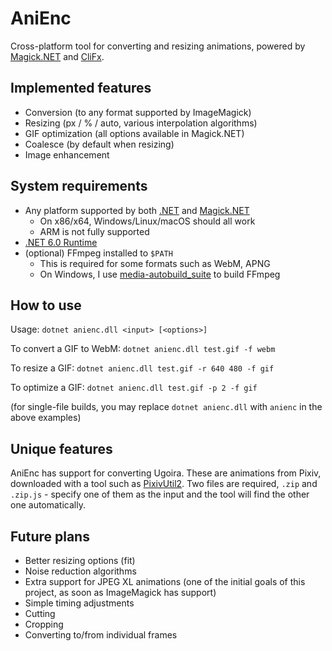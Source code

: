 # AniEnc
Cross-platform tool for converting and resizing animations, powered by [Magick.NET](https://github.com/dlemstra/Magick.NET) and [CliFx](https://github.com/Tyrrrz/CliFx).

## Implemented features

* Conversion (to any format supported by ImageMagick)
* Resizing (px / % / auto, various interpolation algorithms)
* GIF optimization (all options available in Magick.NET)
* Coalesce (by default when resizing)
* Image enhancement

## System requirements
* Any platform supported by both [.NET](https://docs.microsoft.com/en-us/dotnet/core/install/) and [Magick.NET](https://github.com/dlemstra/Magick.NET/#supported-platforms)
  - On x86/x64, Windows/Linux/macOS should all work
  - ARM is not fully supported
* [.NET 6.0 Runtime](https://dotnet.microsoft.com/en-us/download/dotnet/6.0)
* (optional) FFmpeg installed to `$PATH` 
  - This is required for some formats such as WebM, APNG
  - On Windows, I use [media-autobuild_suite](https://github.com/m-ab-s/media-autobuild_suite) to build FFmpeg

## How to use
Usage:
`dotnet anienc.dll <input> [<options>]`

To convert a GIF to WebM:
`dotnet anienc.dll test.gif -f webm`

To resize a GIF:
`dotnet anienc.dll test.gif -r 640 480 -f gif`

To optimize a GIF:
`dotnet anienc.dll test.gif -p 2 -f gif`

(for single-file builds, you may replace `dotnet anienc.dll` with `anienc` in the above examples)

## Unique features

AniEnc has support for converting Ugoira. These are animations from Pixiv, downloaded with a tool such as [PixivUtil2](https://github.com/nandaka/PixivUtil2). Two files are required, `.zip` and `.zip.js` - specify one of them as the input and the tool will find the other one automatically.

## Future plans

* Better resizing options (fit)
* Noise reduction algorithms
* Extra support for JPEG XL animations (one of the initial goals of this project, as soon as ImageMagick has support)
* Simple timing adjustments
* Cutting
* Cropping
* Converting to/from individual frames
